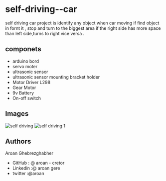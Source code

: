 # self-driving--car
<P> self driving car project is identify any object when car moving if find object in fornt it , stop and turn to the biggest area if the right side has more space than left side,turns to right vice versa .</p>

## componets 
* arduino bord 
* servo moter
* ultrasonic sensor
* ultrasonic sensor  mounting bracket holder
* Motor Driver L298 
* Gear Motor
* 9v Battery
* On-off switch

## Images 
![self driving ](https://user-images.githubusercontent.com/62258485/141219656-d1cec95c-aa35-45ae-84d1-e8c456316dd3.jpeg )
![self driving 1](https://user-images.githubusercontent.com/62258485/141219663-fe36ab80-2d47-420b-b513-d5c1ed174400.jpeg)

## Authors
Aroan Ghebrezghabher
* GitHub : @ aroan - cretor
* Linkedin :@ aroan gere
* twitter :@aroan
